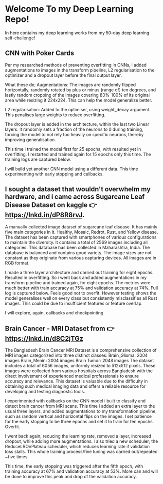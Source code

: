 # Welcome To my Deep Learning Repo!
In here contains my deep learning works from my 50-day deep learning self-challenge!

## CNN with Poker Cards
Per my researched methods of preventing overfitting in CNNs, i added augmentations to images in the transform pipeline, L2 regularisation to the optimizer and a dropout layer before the final output layer.

What these do;
Augmentations: The images are randomly flipped horizontally, randomly rotated by plus or minus (range of) ten degrees, and lastly random cropping of the images covering 80%-100% of its original area while resizing it 224x224. This can help the model generalize better.

L2 regularisation: Added to the optimiser, using weight_decay argument. This penalises large weights to reduce overfitting.

The dropout layer is added in the architecture, within the last two Linear layers. It randomly sets a fraction of the neurons to 0 during training, forcing the model to not rely too heavily on specific neurons, thereby improving generalisation. 

This time i trained the model first for 25 epochs, with resulted yet in overfitting. I restarted and trained again for 15 epochs only this time. The training logs are captured below.

I will build yet another CNN model using a different data. This time experimenting with early stopping and callbacks.

## I sought a dataset that wouldn't overwhelm my hardware, and i came across Sugarcane Leaf Disease Dataset on kaggle 👉 https://lnkd.in/dP8R8rvJ. 
A manually collected image dataset of sugarcane leaf disease. It has mainly five main categories in it. Healthy, Mosaic, Redrot, Rust, and Yellow disease. The dataset has been captured with smartphones of various configurations to maintain the diversity. It contains a total of 2569 images including all categories. This database has been collected in Maharashtra, India. The database is balanced and contains good variety. The image sizes are not constant as they originate from various capturing devices. All images are in RGB format.

I made a three layer architecture and carried out training for eight epochs. Resulted in overfitting. So i went back and added augmentations in my transform pipeline and trained again, for eight epochs. The metrics were much better with train accuracy at 75% and validation accuracy at 74%. Full log is captured below. Feels good not to overfit. However testing shows the model generalises well on every class but consistently misclassifies all Rust images. This could be due to insufficient features or feature overlap.

I will explore, again, callbacks and checkpointing.

## Brain Cancer - MRI Dataset from 👉 https://lnkd.in/d8C2jTGz

The Bangladesh Brain Cancer MRI Dataset is a comprehensive collection of MRI images categorized into three distinct classes:
Brain_Glioma: 2004 images
Brain_Menin: 2004 images
Brain Tumor: 2048 images
The dataset includes a total of 6056 images, uniformly resized to 512x512 pixels. These images were collected from various hospitals across Bangladesh with the direct involvement of experienced medical professionals to ensure accuracy and relevance. This dataset is valuable due to the difficulty in obtaining such medical imaging data and offers a reliable resource for developing and testing diagnostic tools.

I experimented with callbacks on the CNN model i built to classify and detect brain cancer from MRI scans. This time i added an extra layer to the usual three layers, and added augmentations to my transformation pipeline, such as random vertical and horizontal flips on the images. I set patience for the early stopping to be three epochs and set it to train for ten epochs. Overfit.

I went back again, reducing the learning rate, removed a layer, increased dropout, while adding more augmentations. I also tried a new scheduler; the ReduceLROnPlateau scheduler, which reduces learning rate if validation loss stalls. This whole training process/fine tuning was carried out/repeated ~five times.

This time, the early stopping was triggered after the fifth epoch, with training accuracy at 67% and validation accuracy at 53%. More can and will be done to improve this peak and drop of the validation accuracy.
